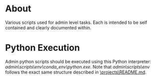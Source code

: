 # About

Various scripts used for admin level tasks. Each is intended to be self contained and clearly documented within.

# Python Execution

Admin python scripts should be executed using this Python interpreter: *admin\scripts\env\conda_env\python.exe*. Note that *admin\scripts\env* follows the exact same structure described in [\projects\README.md](..\..\projects\README.md#standard-project-contents).  